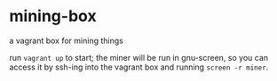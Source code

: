mining-box
==========

a vagrant box for mining things

run `vagrant up` to start; the miner will be run in gnu-screen, so you can access it by ssh-ing into the vagrant box and running `screen -r miner`.
